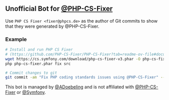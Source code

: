## Unofficial Bot for [@PHP-CS-Fixer](https://github.com/PHP-CS-Fixer/PHP-CS-Fixer)

Use `PHP CS Fixer <fixer@phpcs.de>` as the author of Git commits to show that they were generated by @PHP-CS-Fixer.

### Example
```bash
# Install and run PHP CS Fixer
# (https://github.com/PHP-CS-Fixer/PHP-CS-Fixer?tab=readme-ov-file#documentation)
wget https://cs.symfony.com/download/php-cs-fixer-v3.phar -O php-cs-fixer
php php-cs-fixer.phar fix src
```
``` bash
# Commit changes to git
git commit -am "Fix PHP coding standards issues using @PHP-CS-Fixer" --author="PHP-CS-Fixer <fixer@phpcs.de>"
```

This bot is managed by [@ADoebeling](https://github.com/ADoebeling) and is not affiliated with [@PHP-CS-Fixer](https://github.com/php-cs-fixer/php-cs-fixer) or [@Symfony](https://github.com/symfony/symfony).

